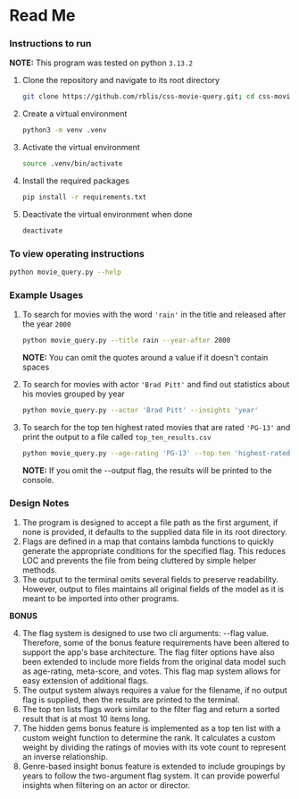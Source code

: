 # Read Me

### Instructions to run

**NOTE:** This program was tested on python `3.13.2`

1. Clone the repository and navigate to its root directory
   ```bash
   git clone https://github.com/rblis/css-movie-query.git; cd css-movie-query;
   ```
2. Create a virtual environment
   ```bash
   python3 -m venv .venv
   ```
3. Activate the virtual environment
    ```bash
    source .venv/bin/activate
    ```
4. Install the required packages
   ```bash
   pip install -r requirements.txt
   ```
5. Deactivate the virtual environment when done
   ```bash
   deactivate
   ```


### To view operating instructions
   ```bash
   python movie_query.py --help
   ```
   
### Example Usages

1. To search for movies with the word `'rain'` in the title and released after the year `2000`

   ```bash
   python movie_query.py --title rain --year-after 2000
   ```
   **NOTE:** You can omit the quotes around a value if it doesn't contain spaces


2. To search for movies with actor `'Brad Pitt'` and find out statistics about his movies grouped by year

   ```bash
   python movie_query.py --actor 'Brad Pitt' --insights 'year'
   ```


4. To search for the top ten highest rated movies that are rated `'PG-13'` and print the output to a file called `top_ten_results.csv`

   ```bash
   python movie_query.py --age-rating 'PG-13' --top-ten 'highest-rated' --output 'top_ten_results.csv'
   ```
   **NOTE:** If you omit the --output flag, the results will be printed to the console.

### Design Notes

1. The program is designed to accept a file path as the first argument, if none is provided, it defaults to the supplied data file in its root directory.
2. Flags are defined in a map that contains lambda functions to quickly generate the appropriate conditions for the specified flag. This reduces LOC and prevents the file from being cluttered by simple helper methods.
3. The output to the terminal omits several fields to preserve readability. However, output to files maintains all original fields of the model as it is meant to be imported into other programs.

**BONUS**

4. The flag system is designed to use two cli arguments: --flag value. Therefore, some of the bonus feature requirements have been altered to support the app's base architecture. The flag filter options have also been extended to include more fields from the original data model such as age-rating, meta-score, and votes. This flag map system allows for easy extension of additional flags.
5. The output system always requires a value for the filename, if no output flag is supplied, then the results are printed to the terminal.
6. The top ten lists flags work similar to the filter flag and return a sorted result that is at most 10 items long.
7. The hidden gems bonus feature is implemented as a top ten list with a custom weight function to determine the rank. It calculates a custom weight by dividing the ratings of movies with its vote count to represent an inverse relationship.
8. Genre-based insight bonus feature is extended to include groupings by years to follow the two-argument flag system. It can provide powerful insights when filtering on an actor or director. 
